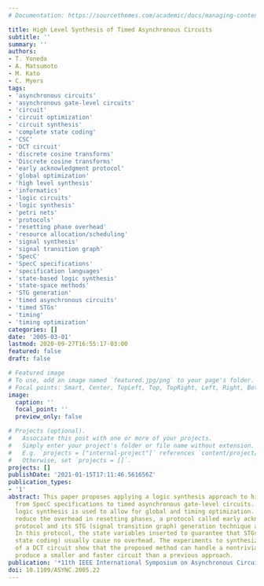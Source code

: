 ```yaml
---
# Documentation: https://sourcethemes.com/academic/docs/managing-content/

title: High Level Synthesis of Timed Asynchronous Circuits
subtitle: ''
summary: ''
authors:
- T. Yoneda
- A. Matsumoto
- M. Kato
- C. Myers
tags:
- 'asynchronous circuits'
- 'asynchronous gate-level circuits'
- 'circuit'
- 'circuit optimization'
- 'circuit synthesis'
- 'complete state coding'
- 'CSC'
- 'DCT circuit'
- 'discrete cosine transforms'
- 'Discrete cosine transforms'
- 'early acknowledgment protocol'
- 'global optimization'
- 'high level synthesis'
- 'informatics'
- 'logic circuits'
- 'logic synthesis'
- 'petri nets'
- 'protocols'
- 'resetting phase overhead'
- 'resource allocation/scheduling'
- 'signal synthesis'
- 'signal transition graph'
- 'SpecC'
- 'SpecC specifications'
- 'specification languages'
- 'state-based logic synthesis'
- 'state-space methods'
- 'STG generation'
- 'timed asynchronous circuits'
- 'timed STGs'
- 'timing'
- 'timing optimization'
categories: []
date: '2005-03-01'
lastmod: 2020-09-27T16:55:17-03:00
featured: false
draft: false

# Featured image
# To use, add an image named `featured.jpg/png` to your page's folder.
# Focal points: Smart, Center, TopLeft, Top, TopRight, Left, Right, BottomLeft, Bottom, BottomRight.
image:
  caption: ''
  focal_point: ''
  preview_only: false

# Projects (optional).
#   Associate this post with one or more of your projects.
#   Simply enter your project's folder or file name without extension.
#   E.g. `projects = ["internal-project"]` references `content/project/deep-learning/index.md`.
#   Otherwise, set `projects = []`.
projects: []
publishDate: '2021-01-15T17:11:46.561656Z'
publication_types:
- '1'
abstract: This paper proposes applying a logic synthesis approach to high level synthesis
  from SpecC specifications to timed asynchronous gate-level circuits. The state-based
  logic synthesis is used to allow for global and timing optimization. In order to
  reduce the overhead in resetting phases, a protocol called early acknowledgment
  protocol and its STG (signal transition graph) generation technique are proposed.
  In this protocol, the state variables inserted to guarantee that STGs have CSC (complete
  state coding) usually cause no overhead. The experiments to synthesize a portion
  of a DCT circuit show that the proposed method can handle a nontrivial example and
  produce a smaller and faster circuit than a previous approach.
publication: '*11th IEEE International Symposium on Asynchronous Circuits and Systems*'
doi: 10.1109/ASYNC.2005.22
---
```


